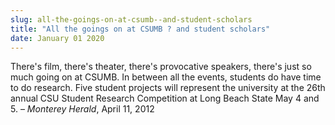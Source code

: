 ```yaml
---
slug: all-the-goings-on-at-csumb--and-student-scholars
title: "All the goings on at CSUMB ? and student scholars"
date: January 01 2020
---
```


<p>There's film, there's theater, there's provocative speakers, there's just so much going on at CSUMB. In between all the events, students do have time to do research. Five student projects will represent the university at the 26th annual CSU Student Research Competition at Long Beach State May 4 and 5. – <em>Monterey Herald</em>, April 11, 2012
</p>
